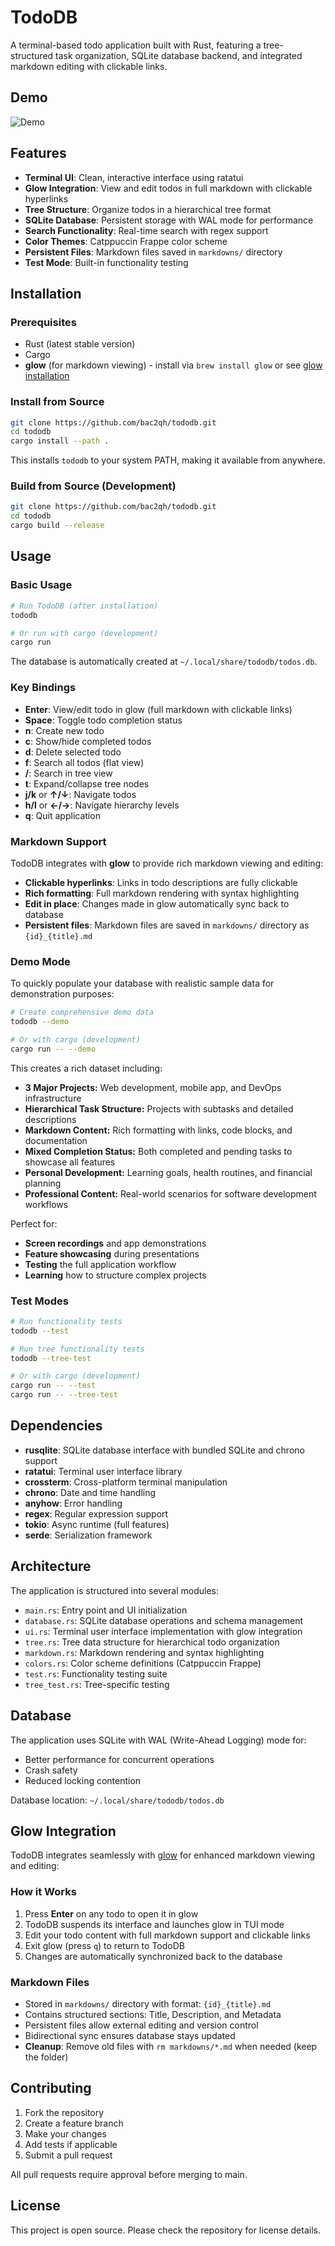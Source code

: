 # TodoDB

A terminal-based todo application built with Rust, featuring a tree-structured task organization, SQLite database backend, and integrated markdown editing with clickable links.

## Demo

![Demo](https://github.com/bac2qh/tododb/raw/main/demo.gif)

## Features

- **Terminal UI**: Clean, interactive interface using ratatui
- **Glow Integration**: View and edit todos in full markdown with clickable hyperlinks
- **Tree Structure**: Organize todos in a hierarchical tree format  
- **SQLite Database**: Persistent storage with WAL mode for performance
- **Search Functionality**: Real-time search with regex support
- **Color Themes**: Catppuccin Frappe color scheme
- **Persistent Files**: Markdown files saved in `markdowns/` directory
- **Test Mode**: Built-in functionality testing

## Installation

### Prerequisites

- Rust (latest stable version)
- Cargo  
- **glow** (for markdown viewing) - install via `brew install glow` or see [glow installation](https://github.com/charmbracelet/glow#installation)

### Install from Source

```bash
git clone https://github.com/bac2qh/tododb.git
cd tododb
cargo install --path .
```

This installs `tododb` to your system PATH, making it available from anywhere.

### Build from Source (Development)

```bash
git clone https://github.com/bac2qh/tododb.git
cd tododb  
cargo build --release
```

## Usage

### Basic Usage

```bash
# Run TodoDB (after installation)
tododb

# Or run with cargo (development)
cargo run
```

The database is automatically created at `~/.local/share/tododb/todos.db`.

### Key Bindings

- **Enter**: View/edit todo in glow (full markdown with clickable links)
- **Space**: Toggle todo completion status
- **n**: Create new todo
- **c**: Show/hide completed todos
- **d**: Delete selected todo
- **f**: Search all todos (flat view)
- **/**: Search in tree view
- **t**: Expand/collapse tree nodes
- **j/k** or **↑/↓**: Navigate todos
- **h/l** or **←/→**: Navigate hierarchy levels
- **q**: Quit application

### Markdown Support

TodoDB integrates with **glow** to provide rich markdown viewing and editing:

- **Clickable hyperlinks**: Links in todo descriptions are fully clickable
- **Rich formatting**: Full markdown rendering with syntax highlighting
- **Edit in place**: Changes made in glow automatically sync back to database
- **Persistent files**: Markdown files are saved in `markdowns/` directory as `{id}_{title}.md`

### Demo Mode

To quickly populate your database with realistic sample data for demonstration purposes:

```bash
# Create comprehensive demo data
tododb --demo

# Or with cargo (development)
cargo run -- --demo
```

This creates a rich dataset including:
- **3 Major Projects:** Web development, mobile app, and DevOps infrastructure
- **Hierarchical Task Structure:** Projects with subtasks and detailed descriptions
- **Markdown Content:** Rich formatting with links, code blocks, and documentation
- **Mixed Completion Status:** Both completed and pending tasks to showcase all features
- **Personal Development:** Learning goals, health routines, and financial planning
- **Professional Content:** Real-world scenarios for software development workflows

Perfect for:
- **Screen recordings** and app demonstrations
- **Feature showcasing** during presentations  
- **Testing** the full application workflow
- **Learning** how to structure complex projects

### Test Modes

```bash
# Run functionality tests
tododb --test

# Run tree functionality tests
tododb --tree-test

# Or with cargo (development)
cargo run -- --test
cargo run -- --tree-test
```

## Dependencies

- **rusqlite**: SQLite database interface with bundled SQLite and chrono support
- **ratatui**: Terminal user interface library
- **crossterm**: Cross-platform terminal manipulation
- **chrono**: Date and time handling
- **anyhow**: Error handling
- **regex**: Regular expression support
- **tokio**: Async runtime (full features)
- **serde**: Serialization framework

## Architecture

The application is structured into several modules:

- `main.rs`: Entry point and UI initialization
- `database.rs`: SQLite database operations and schema management
- `ui.rs`: Terminal user interface implementation with glow integration
- `tree.rs`: Tree data structure for hierarchical todo organization
- `markdown.rs`: Markdown rendering and syntax highlighting
- `colors.rs`: Color scheme definitions (Catppuccin Frappe)
- `test.rs`: Functionality testing suite
- `tree_test.rs`: Tree-specific testing

## Database

The application uses SQLite with WAL (Write-Ahead Logging) mode for:
- Better performance for concurrent operations
- Crash safety  
- Reduced locking contention

Database location: `~/.local/share/tododb/todos.db`

## Glow Integration

TodoDB integrates seamlessly with [glow](https://github.com/charmbracelet/glow) for enhanced markdown viewing and editing:

### How it Works
1. Press **Enter** on any todo to open it in glow
2. TodoDB suspends its interface and launches glow in TUI mode
3. Edit your todo content with full markdown support and clickable links
4. Exit glow (press `q`) to return to TodoDB
5. Changes are automatically synchronized back to the database

### Markdown Files
- Stored in `markdowns/` directory with format: `{id}_{title}.md`
- Contains structured sections: Title, Description, and Metadata
- Persistent files allow external editing and version control
- Bidirectional sync ensures database stays updated
- **Cleanup**: Remove old files with `rm markdowns/*.md` when needed (keep the folder)

## Contributing

1. Fork the repository
2. Create a feature branch
3. Make your changes
4. Add tests if applicable
5. Submit a pull request

All pull requests require approval before merging to main.

## License

This project is open source. Please check the repository for license details.